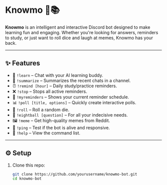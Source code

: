 # Knowmo 🤖📚

**Knowmo** is an intelligent and interactive Discord bot designed to make learning fun and engaging. Whether you're looking for answers, reminders to study, or just want to roll dice and laugh at memes, Knowmo has your back.

---

## ✨ Features

- 🧠 `!learn` – Chat with your AI learning buddy.
- 📝 `!summarize` – Summarizes the recent chats in a channel.
- ⏰ `!remind [hour]` – Daily study/practice reminders.
- ❌ `!stop` – Stops all active reminders.
- 🧾 `!myreminders` – Shows your current reminder schedule.
- 📊 `!poll [title, options]` – Quickly create interactive polls.
- 🎲 `!roll` – Roll a random die.
- 🎱 `!eightball [question]` – For all your indecisive needs.
- 🖼️ `!meme` – Get high-quality memes from Reddit.
- 🏓 `!ping` – Test if the bot is alive and responsive.
- 📖 `!help` – View the command list.

---

## ⚙️ Setup

1. Clone this repo:
   ```bash
   git clone https://github.com/yourusername/knowmo-bot.git
   cd knowmo-bot
